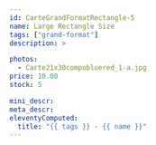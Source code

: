 ```yaml
---
id: CarteGrandFormatRectangle-5
name: Large Rectangle Size
tags: ["grand-format"]
description: >

photos:
  - Carte21x30compobluered_1-a.jpg
price: 10.00
stock: 5

mini_descr:
meta_descr:
eleventyComputed:
  title: "{{ tags }} - {{ name }}"
---
```

